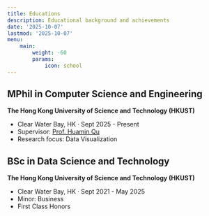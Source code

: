 ```yaml
---
title: Educations
description: Educational background and achievements
date: '2025-10-07'
lastmod: '2025-10-07'
menu:
    main:
        weight: -60
        params:
            icon: school
---
```


## MPhil in Computer Science and Engineering
**The Hong Kong University of Science and Technology (HKUST)**  
- Clear Water Bay, HK · Sept 2025 - Present
- Supervisor: [Prof. Huamin Qu](http://huamin.org/)
- Research focus: Data Visualization

## BSc in Data Science and Technology
**The Hong Kong University of Science and Technology (HKUST)**  
- Clear Water Bay, HK · Sept 2021 - May 2025
- Minor: Business
- First Class Honors